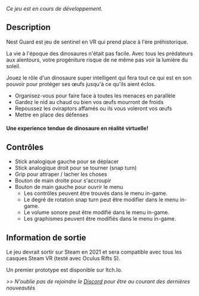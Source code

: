 
_Ce jeu est en cours de développement._

## Description

Nest Guard est jeu de sentinel en VR qui prend place à l'ère préhistorique.

La vie à l'époque des dinosaures n'était pas facile. Avec tous les prédateurs aux alentours, votre progéniture risque de ne même pas voir la lumière du soleil. 

Jouez le rôle d'un dinosaure super intelligent qui fera tout ce qui est en son pouvoir pour protéger ses œufs jusqu'à ce qu'ils aient éclos.

- Organisez-vous pour faire face à toutes les menaces en parallèle
- Gardez le nid au chaud ou bien vos œufs mourront de froids
- Repoussez les oviraptors affamés ou ils vous voleront vos œufs
- Mettre en place des défenses

####  Une experience tendue de dinosaure en réalité virtuelle!
<div id="carousel"></div>


## Contrôles

- Stick analogique gauche pour se déplacer
- Stick analogique droit pour se tourner (snap turn)
- Grip pour attraper / lacher les choses
- Bouton de main droite pour s'accroupir
- Bouton de main gauche pour ouvrir le menu
	- Les contrôles peuvent être trouvés dans le menu in-game. 
    - Le degré de rotation snap turn peut être modifier dans le menu in-game.
    - Le volume sonore peut être modifié dans le menu in-game.
	- Les graphismes peuvent être modifiés dans le menu in-game.

	
## Information de sortie
	
Le jeu devrait sortir sur Steam en 2021 et sera compatible avec tous les casques Steam VR (testé avec Oculus Rifts S).

Un premier prototype est disponible sur Itch.Io.

_>> N'oublie pas de rejoindre le [Discord](https://discord.gg/dquReyq) pour être au courant des dernières nouveautés_